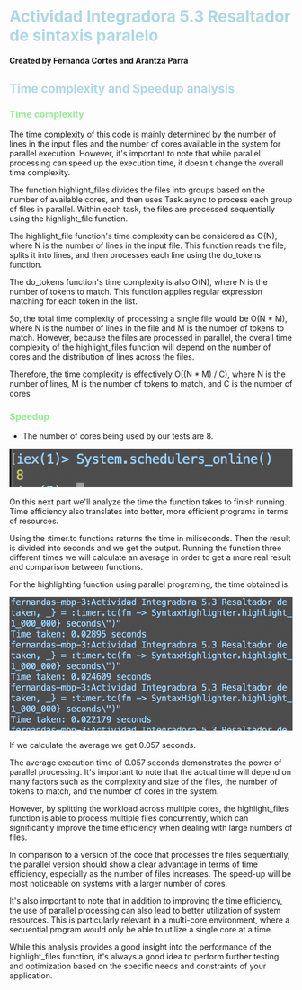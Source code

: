 # <span style = "color: lightblue;"> Actividad Integradora 5.3 Resaltador de sintaxis paralelo </span>

**Created by Fernanda Cortés and Arantza Parra**

## <span style = "color: lightblue;"> Time complexity and Speedup analysis </span>

### <span style = "color: lightgreen;"> Time complexity </span>

The time complexity of this code is mainly determined by the number of lines in the input files and the number of cores available in the system for parallel execution. However, it's important to note that while parallel processing can speed up the execution time, it doesn't change the overall time complexity.

The function highlight_files divides the files into groups based on the number of available cores, and then uses Task.async to process each group of files in parallel. Within each task, the files are processed sequentially using the highlight_file function.

The highlight_file function's time complexity can be considered as O(N), where N is the number of lines in the input file. This function reads the file, splits it into lines, and then processes each line using the do_tokens function.

The do_tokens function's time complexity is also O(N), where N is the number of tokens to match. This function applies regular expression matching for each token in the list.

So, the total time complexity of processing a single file would be O(N * M), where N is the number of lines in the file and M is the number of tokens to match. However, because the files are processed in parallel, the overall time complexity of the highlight_files function will depend on the number of cores and the distribution of lines across the files.

Therefore, the time complexity is effectively O((N * M) / C), where N is the number of lines, M is the number of tokens to match, and C is the number of cores

### <span style = "color: lightgreen;"> Speedup </span>
- The number of cores being used by our tests are 8.

![cores](/TAREAS/Actividad%20Integradora%205.3%20Resaltador%20de%20sintaxis%20paralelo/images/cores.png)

 On this next part we'll analyze the time the function takes to finish running. Time efficiency also translates into better, more efficient programs in terms of resources.

Using the :timer.tc functions returns the time in miliseconds. Then the result is divided into seconds and we get the output. 
Running the function three different times we will calculate an average in order to get a more real result and comparison between functions. 

For the highlighting function using parallel programing, the time obtained is:

![1st function time](/TAREAS/Actividad%20Integradora%205.3%20Resaltador%20de%20sintaxis%20paralelo/images/2nd.png)

If we calculate the average we get 0.057 seconds. 

The average execution time of 0.057 seconds demonstrates the power of parallel processing. It's important to note that the actual time will depend on many factors such as the complexity and size of the files, the number of tokens to match, and the number of cores in the system.

However, by splitting the workload across multiple cores, the highlight_files function is able to process multiple files concurrently, which can significantly improve the time efficiency when dealing with large numbers of files.

In comparison to a version of the code that processes the files sequentially, the parallel version should show a clear advantage in terms of time efficiency, especially as the number of files increases. The speed-up will be most noticeable on systems with a larger number of cores.

It's also important to note that in addition to improving the time efficiency, the use of parallel processing can also lead to better utilization of system resources. This is particularly relevant in a multi-core environment, where a sequential program would only be able to utilize a single core at a time.

While this analysis provides a good insight into the performance of the highlight_files function, it's always a good idea to perform further testing and optimization based on the specific needs and constraints of your application.


